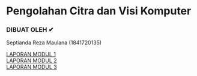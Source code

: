 # Pengolahan Citra dan Visi Komputer

### DIBUAT OLEH ✔
Septianda Reza Maulana (1841720135)

[LAPORAN MODUL 1](https://github.com/SeptiandaRezaMaulana/PCVK_Genap_2021/blob/main/Laporan/TI3A_Septianda%20Reza%20Maulana_Minggu%202.pdf) <br>
[LAPORAN MODUL 2](https://github.com/SeptiandaRezaMaulana/PCVK_Genap_2021/blob/main/Laporan/TI3A_Septianda%20Reza%20Maulana_Minggu%203.pdf) <br>
[LAPORAN MODUL 3](https://github.com/SeptiandaRezaMaulana/PCVK_Genap_2021/blob/main/Laporan/TI3A_Septianda%20Reza%20Maulana_Minggu%204.pdf)
